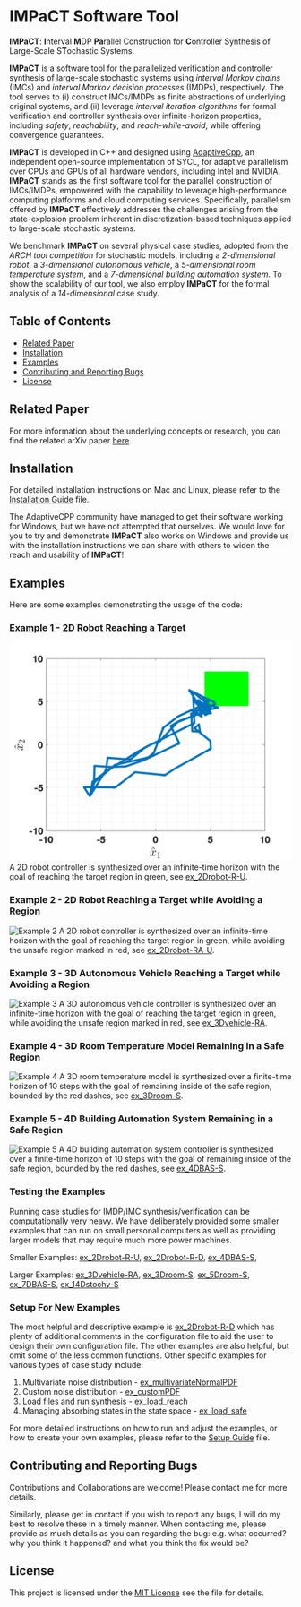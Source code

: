 # IMPaCT Software Tool

**IMPaCT**: **I**nterval **M**DP **Pa**rallel Construction for **C**ontroller Synthesis of Large-Scale S**T**ochastic Systems.

**IMPaCT** is a software tool for the parallelized verification and controller synthesis of large-scale stochastic systems using *interval Markov chains* (IMCs) and *interval Markov decision processes* (IMDPs), respectively. The tool serves to (i) construct IMCs/IMDPs as finite abstractions of underlying original systems, and (ii) leverage *interval iteration algorithms* for formal verification and controller synthesis over infinite-horizon properties, including *safety*, *reachability*, and *reach-while-avoid*, while offering convergence guarantees.

**IMPaCT** is developed in C++ and designed using [AdaptiveCpp](https://github.com/AdaptiveCpp/AdaptiveCpp), an independent open-source implementation of SYCL, for adaptive parallelism over CPUs and GPUs of all hardware vendors, including Intel and NVIDIA. **IMPaCT** stands as the first software tool for the parallel construction of IMCs/IMDPs, empowered with the capability to leverage high-performance computing platforms and cloud computing services. Specifically, parallelism offered by **IMPaCT** effectively addresses the challenges arising from the state-explosion problem inherent in discretization-based techniques applied to large-scale stochastic systems. 

We benchmark **IMPaCT** on several physical case studies, adopted from the *ARCH tool competition* for stochastic models, including a *2-dimensional robot*, a *3-dimensional autonomous vehicle*, a *5-dimensional room temperature system*, and a *7-dimensional building automation system*. To show the scalability of our tool, we also employ **IMPaCT** for the formal analysis of a *14-dimensional* case study.

## Table of Contents
- [Related Paper](#related-paper)
- [Installation](#installation)
- [Examples](#examples)
- [Contributing and Reporting Bugs](#contributing-and-reporting-bugs)
- [License](#license)

## Related Paper
For more information about the underlying concepts or research, you can find the related arXiv paper [here](./IMPaCT-Paper_arXiv.pdf).

## Installation
For detailed installation instructions on Mac and Linux, please refer to the [Installation Guide](./installation.md) file.

The AdaptiveCPP community have managed to get their software working for Windows, but we have not attempted that ourselves. We would love for you to try and demonstrate **IMPaCT** also works on Windows and provide us with the installation instructions we can share with others to widen the reach and usability of **IMPaCT**!

## Examples
Here are some examples demonstrating the usage of the code:

### Example 1 - 2D Robot Reaching a Target
![Example 1](./examples/ex_2Drobot-R-U/fig.png)
A 2D robot controller is synthesized over an infinite-time horizon with the goal of reaching the target region in green, see [ex_2Drobot-R-U](./examples/ex_2Drobot-R-U/).

### Example 2 - 2D Robot Reaching a Target while Avoiding a Region
![Example 2](./examples/ex_2Drobot-RA-U/fig,png)
A 2D robot controller is synthesized over an infinite-time horizon with the goal of reaching the target region in green, while avoiding the unsafe region marked in red, see [ex_2Drobot-RA-U](./examples/ex_2Drobot-RA-U/).

### Example 3 - 3D Autonomous Vehicle Reaching a Target while Avoiding a Region
![Example 3](./examples/ex_3Dvehicle-RA/fig,png)
A 3D autonomous vehicle controller is synthesized over an infinite-time horizon with the goal of reaching the target region in green, while avoiding the unsafe region marked in red, see [ex_3Dvehicle-RA](./examples/ex_3Dvehicle-RA/).

### Example 4 - 3D Room Temperature Model Remaining in a Safe Region
![Example 4](./examples/ex_3Droom-S/fig,png)
A 3D room temperature model is synthesized over a finite-time horizon of 10 steps with the goal of remaining inside of the safe region, bounded by the red dashes, see [ex_3Droom-S](./examples/ex_3Droom-S/).

### Example 5 - 4D Building Automation System Remaining in a Safe Region
![Example 5](./examples/ex_4DBAS-S/fig,png)
A 4D building automation system controller is synthesized over a finite-time horizon of 10 steps with the goal of remaining inside of the safe region, bounded by the red dashes, see [ex_4DBAS-S](./examples/ex_4DBAS-S/).

### Testing the Examples
Running case studies for IMDP/IMC synthesis/verification can be computationally very heavy. We have deliberately provided some smaller examples that can run on small personal computers as well as providing larger models that may require much more power machines.

Smaller Examples: [ex_2Drobot-R-U](./examples/ex_2Drobot-R-U/), [ex_2Drobot-R-D](./examples/ex_2Drobot-R-D/), [ex_4DBAS-S](./examples/ex_4DBAS-S/),

Larger Examples: [ex_3Dvehicle-RA](./examples/ex_3Dvehicle-RA/), [ex_3Droom-S](./examples/ex_3Droom-S/), [ex_5Droom-S](./examples/ex_5Droom-S/), [ex_7DBAS-S](./examples/ex_7DBAS-S/), [ex_14Dstochy-S](./examples/ex_14Dstochy-S/)

### Setup For New Examples
The most helpful and descriptive example is [ex_2Drobot-R-D](./examples/ex_2Drobot-R-D/) which has plenty of additional comments in the configuration file to aid the user to design their own configuration file. The other examples are also helpful, but omit some of the less common functions. Other specific examples for various types of case study include:

1. Multivariate noise distribution - [ex_multivariateNormalPDF](./examples/ex_multivariateNormalPDF)
2. Custom noise distribution - [ex_customPDF](./examples/ex_customPDF)
3. Load files and run synthesis - [ex_load_reach](./examples/ex_load_reach)
4. Managing absorbing states in the state space - [ex_load_safe](./examples/ex_load_safe)

For more detailed instructions on how to run and adjust the examples, or how to create your own examples, please refer to the [Setup Guide](./setup.md) file.

## Contributing and Reporting Bugs
Contributions and Collaborations are welcome! Please contact me for more details.

Similarly, please get in contact if you wish to report any bugs, I will do my best to resolve these in a timely manner. When contacting me, please provide as much details as you can regarding the bug: e.g. what occurred? why you think it happened? and what you think the fix would be?

## License
This project is licensed under the [MIT License](./LICENSE) see the file for details.
